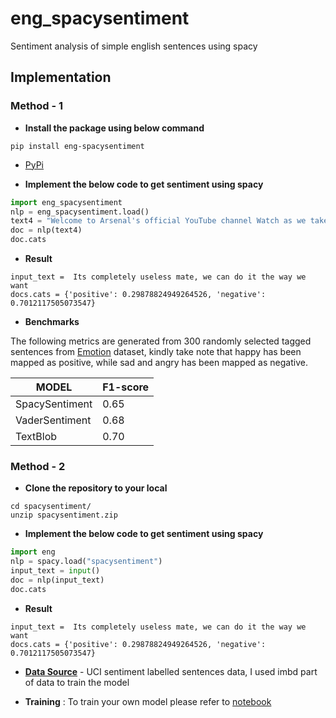 # eng_spacysentiment
Sentiment analysis of simple english sentences using spacy

## Implementation

### Method - 1


- __Install the package using below command__

```
pip install eng-spacysentiment
```
- [PyPi](https://pypi.org/project/eng-spacysentiment/)

- __Implement the below code to get sentiment using spacy__

```python
import eng_spacysentiment
nlp = eng_spacysentiment.load()
text4 = "Welcome to Arsenal's official YouTube channel Watch as we take you closer and show you the personality of the club."
doc = nlp(text4)
doc.cats
```

- __Result__
```
input_text =  Its completely useless mate, we can do it the way we want
docs.cats = {'positive': 0.29878824949264526, 'negative': 0.7012117505073547}
```

- __Benchmarks__

The following metrics are generated from 300 randomly selected tagged sentences from [Emotion](https://www.kaggle.com/sankha1998/emotion) dataset, kindly take note that happy has been mapped as positive, while sad and angry has been mapped as negative.

| MODEL          | F1-score                           |
| -----          | ---------------------------------- |
| SpacySentiment | 0.65 |
| VaderSentiment | 0.68 |
| TextBlob       | 0.70                              |

### Method - 2

- __Clone the repository to your local__

```
cd spacysentiment/
unzip spacysentiment.zip
```

- __Implement the below code to get sentiment using spacy__

```python
import eng
nlp = spacy.load("spacysentiment")
input_text = input()
doc = nlp(input_text)
doc.cats
```

- __Result__
```
input_text =  Its completely useless mate, we can do it the way we want
docs.cats = {'positive': 0.29878824949264526, 'negative': 0.7012117505073547}
```


- [__Data Source__](https://archive.ics.uci.edu/ml/datasets/Sentiment+Labelled+Sentences) - UCI sentiment labelled sentences data, I used imbd part of data to train the model

- __Training__ : To train your own model please refer to [notebook](spacy-sentiment.ipynb)
